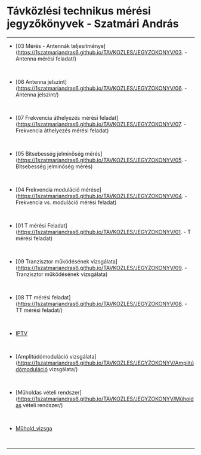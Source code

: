 # Távközlési technikus mérési jegyzőkönyvek - Szatmári András

---

  
- [03 Mérés - Antennák teljesítménye](https://1szatmariandras6.github.io/TAVKOZLES/JEGYZOKONYV/03. - Antenna mérési feladat/)
  
  <br>
  
- [06 Antenna jelszint](https://1szatmariandras6.github.io/TAVKOZLES/JEGYZOKONYV/06. - Antenna jelszint/)
  
  <br>
  
- [07 Frekvencia áthelyezés mérési feladat](https://1szatmariandras6.github.io/TAVKOZLES/JEGYZOKONYV/07. - Frekvencia áthelyezés mérési feladat)
  
  <br>
  
- [05 Bitsebesség jelminőség mérés](https://1szatmariandras6.github.io/TAVKOZLES/JEGYZOKONYV/05. - Bitsebesség jelminőség mérés)
  
  <br>
  
- [04 Frekvencia moduláció mérése](https://1szatmariandras6.github.io/TAVKOZLES/JEGYZOKONYV/04. - Frekvencia vs. moduláció mérési feladat)
  
  <br>
  
- [01 T mérési Feladat](https://1szatmariandras6.github.io/TAVKOZLES/JEGYZOKONYV/01. - T mérési feladat)

    <br>
  
- [09 Tranzisztor működésének vizsgálata](https://1szatmariandras6.github.io/TAVKOZLES/JEGYZOKONYV/09. - Tranzisztor működésének vizsgálata)

  <br>

- [08 TT mérési feladat](https://1szatmariandras6.github.io/TAVKOZLES/JEGYZOKONYV/08. - TT mérési feladat/)

  <br>

- [IPTV](https://1szatmariandras6.github.io/TAVKOZLES/JEGYZOKONYV/IPTV/)

<br>

- [Amplitúdómoduláció vizsgálata](https://1szatmariandras6.github.io/TAVKOZLES/JEGYZOKONYV/Amplitúdómoduláció vizsgálata/)

<br>

- [Műholdas vételi rendszer](https://1szatmariandras6.github.io/TAVKOZLES/JEGYZOKONYV/Műholdas vételi rendszer/)

<br>

- [Műhold_vizsga](https://1szatmariandras6.github.io/TAVKOZLES/JEGYZOKONYV/Műhold_vizsga/)

<br>

---


